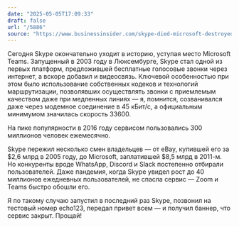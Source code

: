 ```yaml
---
date: "2025-05-05T17:09:33"
draft: false
url: "/5886"
source: "https://www.businessinsider.com/skype-died-microsoft-destroyed-zoom-whatsapp-facetime-videoconferencing-2025-5"
---
```


Сегодня Skype окончательно уходит в историю, уступая место Microsoft Teams. Запущенный в 2003 году в Люксембурге, Skype стал одной из первых платформ, предложившей бесплатные голосовые звонки через интернет, а вскоре добавил и видеосвязь. Ключевой особенностью при этом было использование собственных кодеков и технологий маршрутизации, позволявших осуществлять звонки с приемлемым качеством даже при медленных линиях — я, помнится, созванивался даже через модемное соединение в 45 кБит/с, а официальным минимумом значилась скорость 33600. 

На пике популярности в 2016 году сервисом пользовались 300 миллионов человек ежемесячно.

Skype пережил несколько смен владельцев — от eBay, купившей его за $2,6 млрд в 2005 году, до Microsoft, заплатившей $8,5 млрд в 2011-м. Но конкуренты вроде WhatsApp, Discord и Slack постепенно отбирали пользователей. Даже пандемия, когда Skype увидел рост до 40 миллионов ежедневных пользователей, не спасла сервис — Zoom и Teams быстро обошли его.

Я по такому случаю запустил в последний раз Skype, позвонил на тестовый номер echo123, передал привет всем — и получил баннер, что сервис закрыт. Прощай!
